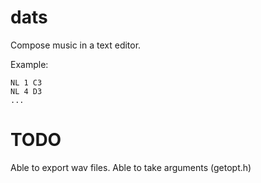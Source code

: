 # dats
Compose music in a text editor.


Example:
```
NL 1 C3
NL 4 D3
...
```
# TODO
Able to export wav files.
Able to take arguments (getopt.h)
